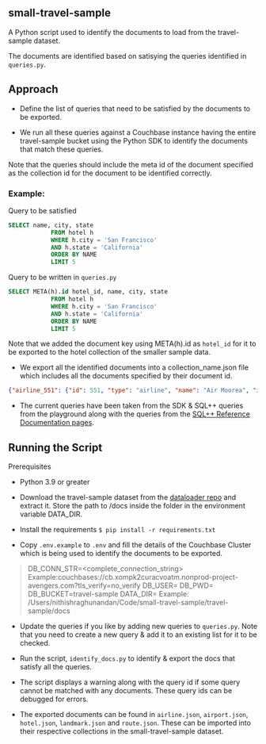 ## small-travel-sample

A Python script used to identify the documents to load from the travel-sample dataset.

The documents are identified based on satisying the queries identified in `queries.py`.

## Approach

- Define the list of queries that need to be satisfied by the documents to be exported.

- We run all these queries against a Couchbase instance having the entire travel-sample bucket using the Python SDK to identify the documents that match these queries.

Note that the queries should include the meta id of the document specified as the collection id for the document to be identified correctly.

### Example:

Query to be satisfied

```sql
SELECT name, city, state
            FROM hotel h
            WHERE h.city = 'San Francisco'
            AND h.state = 'California'
            ORDER BY NAME
            LIMIT 5
```

Query to be written in `queries.py`

```sql
SELECT META(h).id hotel_id, name, city, state
            FROM hotel h
            WHERE h.city = 'San Francisco'
            AND h.state = 'California'
            ORDER BY NAME
            LIMIT 5
```

Note that we added the document key using META(h).id as `hotel_id` for it to be exported to the hotel collection of the smaller sample data.

- We export all the identified documents into a collection_name.json file which includes all the documents specified by their document id.

```json
{"airline_551": {"id": 551, "type": "airline", "name": "Air Moorea", "iata": null, "icao": "TAH", "callsign": "AIR MOOREA", "country": "France"}, "airline_139": {"id": 139, "type": "airline", "name": "Air Caledonie International", "iata": "SB", "icao": "ACI", "callsign": "AIRCALIN", "country": "France"}, "airline_1316": {"id": 1316, "type": "airline", "name": "AirTran Airways", "iata": "FL", "icao": "TRS", "callsign": "CITRUS", "country": "United States"}, "airline_21": {"id": 21, "type": "airline", "name": "Aigle Azur", "iata": "ZI", "icao": "AAF", "callsign": "AIGLE AZUR", "country": "France"}...
```

- The current queries have been taken from the SDK & SQL++ queries from the playground along with the queries from the [SQL++ Reference Documentation pages](https://docs.couchbase.com/server/current/n1ql/n1ql-language-reference/index.html).

## Running the Script

Prerequisites

- Python 3.9 or greater

- Download the travel-sample dataset from the [dataloader repo](https://github.com/couchbase/docloader/blob/master/examples/travel-sample.zip) and extract it. Store the path to /docs inside the folder in the environment variable DATA_DIR.

- Install the requirements
  `$ pip install -r requirements.txt`

- Copy `.env.example` to `.env` and fill the details of the Couchbase Cluster which is being used to identify the documents to be exported.

> DB_CONN_STR=<complete_connection_string> Example:couchbases://cb.xompk2curacvoatm.nonprod-project-avengers.com?tls_verify=no_verify
> DB_USER=<database-username>
> DB_PWD=<database-password>
> DB_BUCKET=travel-sample
> DATA_DIR=<path-to-folder-containing-the-travel-sample-documents> Example: /Users/nithishraghunandan/Code/small-travel-sample/travel-sample/docs

- Update the queries if you like by adding new queries to `queries.py`. Note that you need to create a new query & add it to an existing list for it to be checked.

- Run the script, `identify_docs.py` to identify & export the docs that satisfy all the queries.

- The script displays a warning along with the query id if some query cannot be matched with any documents. These query ids can be debugged for errors.

- The exported documents can be found in `airline.json`, `airport.json`, `hotel.json`, `landmark.json` and `route.json`. These can be imported into their respective collections in the small-travel-sample dataset.
